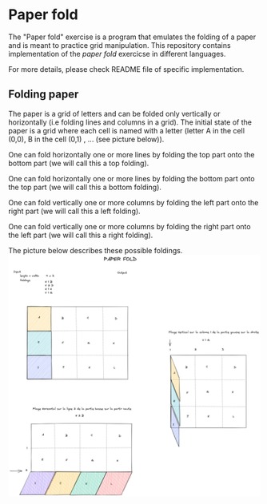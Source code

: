 # Paper fold

The "Paper fold" exercise is a program that emulates the folding of a paper and is meant to practice grid manipulation. This repository contains implementation of the *paper fold* exercicse in different languages.

For more details, please check README file of specific implementation.

## Folding paper 

The paper is a grid of letters and can be folded only vertically or horizontally (i.e folding lines and columns in a grid).
The initial state of the paper is a grid where each cell is named with a letter (letter A in the cell (0,0), B in the cell (0,1) , ... (see picture below)).

One can fold horizontally one or more lines by folding the top part onto the bottom part (we will call this a top folding). 

One can fold horizontally one or more lines by folding the bottom part onto the top part (we will call this a bottom folding).

One can fold vertically one or more columns by folding the left part onto the right part (we will call this a left folding).

One can fold vertically one or more columns by folding the right part onto the left part (we will call this a right folding).

The picture below describes these possible foldings.
![image](./pic.png "folding example")
